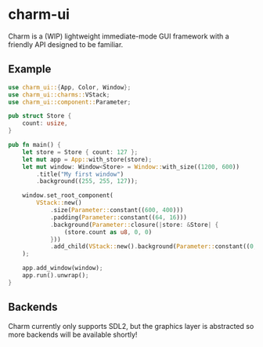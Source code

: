 # charm-ui

Charm is a (WIP) lightweight immediate-mode GUI framework with a friendly API
designed to be familiar.

## Example

```rust
use charm_ui::{App, Color, Window};
use charm_ui::charms::VStack;
use charm_ui::component::Parameter;

pub struct Store {
    count: usize,
}

pub fn main() {
    let store = Store { count: 127 };
    let mut app = App::with_store(store);
    let mut window: Window<Store> = Window::with_size((1200, 600))
        .title("My first window")
        .background((255, 255, 127));

    window.set_root_component(
        VStack::new()
            .size(Parameter::constant((600, 400)))
            .padding(Parameter::constant((64, 16)))
            .background(Parameter::closure(|store: &Store| {
                (store.count as u8, 0, 0)
            }))
            .add_child(VStack::new().background(Parameter::constant((0, 255, 0)))),
    );

    app.add_window(window);
    app.run().unwrap();
}
```

## Backends

Charm currently only supports SDL2, but the graphics layer is abstracted so more
backends will be available shortly!
